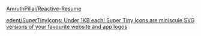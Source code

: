 [AmruthPillai/Reactive-Resume](https://github.com/AmruthPillai/Reactive-Resume)

[edent/SuperTinyIcons: Under 1KB each! Super Tiny Icons are miniscule SVG versions of your favourite website and app logos](https://github.com/edent/SuperTinyIcons)
